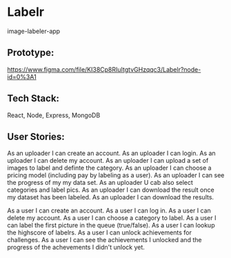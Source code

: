 # Labelr
image-labeler-app

##  Prototype:
https://www.figma.com/file/KI38Cp8RIuItgtvGHzqqc3/Labelr?node-id=0%3A1

##  Tech Stack: 
React, Node, Express, MongoDB

## User Stories:
As an uploader I can create an account.
As an uploader I can login.
As an uploader I can delete my account.
As an uploader I can upload a set of images to label and definte the category.
As an uploader I can choose a pricing model (including pay by labeling as a user).
As an uploader I can see the progress of my my data set.
As an uploader U cab also select categories and label pics. 
As an uploader I can download the result once my dataset has been labeled. 
As an uploader I can download the results.

As a user I can create an account.
As a user I can log in.
As a user I can delete my account.
As a user I can choose a category to label. 
As a user I can label the first picture in the queue (true/false).
As a user I can lookup the highscore of labelrs. 
As a user I can unlock achievements for challenges.
As a user I can see the achievements I unlocked and the progress of the achevements I didn't unlock yet.  

